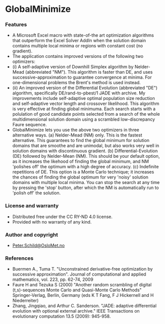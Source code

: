 # GlobalMinimize
### Features
- A Microsoft Excel macro with state-of-the art optimization algorithms that outperform the Excel Solver AddIn when the solution domain contains multiple local minima or regions with constant cost (no gradient). 
- The application contains improved versions of the following two optimizers: 
 - (i) A self-adaptive version of Downhill Simplex algorithm by Nelder-Mead (abbreviated "NM"). This algorithm is faster than DE, and uses successive-approximation to guarantee convergence at minima. For one-dimensional problems the Brent's method is used instead.
 - (ii) An improved version of the Differential Evolution (abbreviated "DE") algorithm, specifically DE/rand-to-pbest/1 JADE with archive. My improvements include self-adaptive optimal population size reduction and self-adaptive vector length and crossover likelihood. This algorithm is very effective at finding global minimuma. Each search starts with a polulation of good candidate points selected from a search of the whole multidimensional solution domain using a scrambled low-discrepancy Faure sequence.
- GlobalMinimize lets you use the above two optimizers in three alternative ways.
  (a) Nelder-Mead (NM) only. This is the fastest alternative. This guarantees to find the global minimum for solution domains that are smoothe and are unimodal, but also works very well in solution domains with discontinuous gradient.
  (b) Differential-Evolution (DE) followed by Nelder-Mean (NM). This should be your default option, as it increases the likehood of finding the global minimum, and NM 'polishes off' the optimum with a high degree of accuracy.
  (c) Indefinite repetitions of DE. This option is a Monte Carlo technique; it increases the chances of finding the global optimum for very 'noisy' solution domains with multiple local minima. You can stop the search at any time by pressing the 'stop' button, after which the NM is automatically run to 'polish off' the solution.

### License and warranty
- Distributed free under the CC RY-ND 4.0 license.
- Provided with no warranty of any kind.

### Author and copyright
- Peter.Schild@OsloMet.no

### References
- Buermen A., Tuma T. "Unconstrained derivative-free optimization by successive approximation". Journal of computational and applied mathematics, vol. 223, pp. 62-74, 2009
- Faure H and Tezuka S (2000) "Another random scrambling of digital (t,s)-sequences Monte Carlo and Quasi-Monte Carlo Methods" Springer-Verlag, Berlin, Germany (eds K T Fang, F J Hickernell and H Niederreiter)
- Zhang, Jingqiao, and Arthur C. Sanderson. "JADE: adaptive differential evolution with optional external archive." IEEE Transactions on evolutionary computation 13.5 (2009): 945-958.
